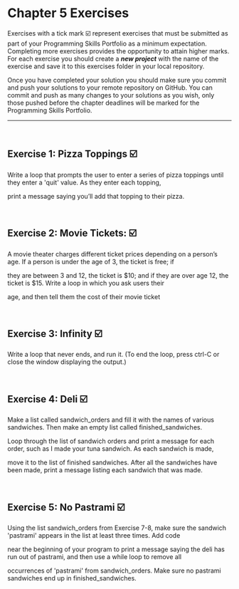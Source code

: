 # Chapter 5 Exercises

Exercises with a tick mark :ballot_box_with_check: represent exercises that must be submitted as part of your Programming Skills Portfolio as a minimum expectation. Completing more exercises provides the opportunity to attain higher marks. For each exercise you should create a _**new project**_ with the name of the exercise and save it to this exercises folder in your local repository.

Once you have completed your solution you should make sure you commit and push your solutions to your remote repository on GitHub. You can commit and push as many changes to your solutions as you wish, only those pushed before the chapter deadlines will be marked for the Programming Skills Portfolio.  

---
&nbsp;

## Exercise 1: Pizza Toppings :ballot_box_with_check:

Write a loop that prompts the user to enter a series of pizza toppings until they enter a 'quit' value. As they enter each topping,

print a message saying you’ll add that topping to their pizza.


&nbsp;
&nbsp;

## Exercise 2: Movie Tickets: :ballot_box_with_check:

A movie theater charges different ticket prices depending on a person’s age. If a person is under the age of 3, the ticket is free; if

they are between 3 and 12, the ticket is $10; and if they are over age 12, the ticket is $15. Write a loop in which you ask users their 

age, and then tell them the cost of their movie ticket

&nbsp;
&nbsp;

## Exercise 3: Infinity :ballot_box_with_check:

Write a loop that never ends, and run it. (To end the loop, press ctrl-C or close the window displaying the output.)

&nbsp;
&nbsp;

## Exercise 4: Deli :ballot_box_with_check:

Make a list called sandwich_orders and fill it with the names of various sandwiches. Then make an empty list called finished_sandwiches.

Loop through the list of sandwich orders and print a message for each order, such as I made your tuna sandwich. As each sandwich is made, 

move it to the list of finished sandwiches. After all the sandwiches have been made, print a message listing each sandwich that was made.

&nbsp;
&nbsp;

## Exercise 5: No Pastrami :ballot_box_with_check:

Using the list sandwich_orders from Exercise 7-8, make sure the sandwich 'pastrami' appears in the list at least three times. Add code

near the beginning of your program to print a message saying the deli has run out of pastrami, and then use a while loop to remove all 

occurrences of 'pastrami' from sandwich_orders. Make sure no pastrami sandwiches end up in finished_sandwiches.

&nbsp;
&nbsp;

